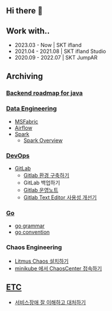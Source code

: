 ## Hi there 👋

<!--
**suyeon-jung-dev/suyeon-jung-dev** is a ✨ _special_ ✨ repository because its `README.md` (this file) appears on your GitHub profile.

Here are some ideas to get you started:

- 🔭 I’m currently working on ...
- 🌱 I’m currently learning ...
- 👯 I’m looking to collaborate on ...
- 🤔 I’m looking for help with ...
- 💬 Ask me about ...
- 📫 How to reach me: ...
- 😄 Pronouns: ...
- ⚡ Fun fact: ...
-->

## Work with..
- 2023.03 - Now     | SKT ifland
- 2021.04 - 2021.08 | SKT ifland Studio
- 2020.09 - 2022.07 | SKT JumpAR

## Archiving

### [Backend roadmap for java](learning-records/roadmap/BackendJuniorLoadmap.md)

### [Data Engineering](learning-records/data-engineering)
- [MSFabric](learning-records/data-engineering/MSFabric)
- [Airflow](learning-records/data-engineering/Airflow)
- [Spark](learning-records/data-engineering/Spark)
  - [Spark Overview](learning-records/data-engineering/Spark/1_Spark_Overview.md)

### [DevOps](learning-records/devops)
- [GitLab](learning-records/devops/gitlab)
  - [Gitlab 환경 구축하기](learning-records/devops/gitlab/Gitlab_Installing.md)
  - GitLab 백업하기
  - [Gitlab 운영노트](learning-records/devops/gitlab/Gitlab_TroubleShooting.md)
  - [Gitlab Text Editor 사용성 개선기](learning-records/devops/gitlab/Gitlab_Improving_Text_Editor_Usability.md)

### [Go](learning-records/golang)
- [go grammar](learning-records/golang/golang_grammer.md)
- [go convention](learning-records/golang/golang_convention.md)

### Chaos Engineering
- [Litmus Chaos 설치하기](learning-records/devops/litmus/installing_chaos.md)
- [minikube 에서 ChaosCenter 접속하기](learning-records/devops/litmus/accessing-chaos-center.md)


[//]: # (TODO - 오픈소스 종류 알아보고 비교하기)
[//]: # (TODO - CNCF 중요 프로젝트 발표자료 아날로그 메모 옮기기)

## [ETC](learning-records/etc)
- [서비스장애 잘 이해하고 대처하기](learning-records/etc/%EC%84%9C%EB%B9%84%EC%8A%A4%EC%9E%A5%EC%95%A0%EC%9E%98%EC%9D%B4%EC%95%A0%ED%95%98%EA%B3%A0%EB%8C%80%EC%B2%98%ED%95%98%EA%B8%B0.md)
